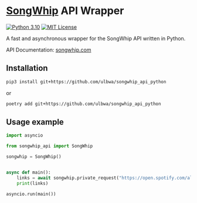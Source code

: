 # [SongWhip](https://songwhip.com) API Wrapper

[![Python 3.10](https://img.shields.io/badge/python-^3.10-blue.svg)](https://www.python.org/downloads/release/python-3100/)
[![MIT License](https://img.shields.io/badge/license-MIT-green.svg)](https://mit-license.org/)

A fast and asynchronous wrapper for the SongWhip API written in Python.

API Documentation: [songwhip.com](https://songwhip.com/faq)

## Installation

```bash
pip3 install git+https://github.com/ulbwa/songwhip_api_python
```
or
```bash
poetry add git+https://github.com/ulbwa/songwhip_api_python
```

## Usage example

```python
import asyncio

from songwhip_api import SongWhip

songwhip = SongWhip()


async def main():
    links = await songwhip.private_request("https://open.spotify.com/album/57zNKp8j0mG1rNtbEVkLMV?si=kWUYHUedRj-vGhGncJD2cw")
    print(links)

asyncio.run(main())
```


